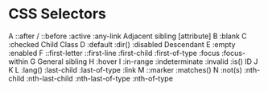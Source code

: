 # CSS Selectors
A
::after / ::before
:active
:any-link
Adjacent sibling
[attribute]
B
:blank
C
:checked
Child
Class
D
:default
:dir()
:disabled
Descendant
E
:empty
:enabled
F
::first-letter
::first-line
:first-child
:first-of-type
:focus
:focus-within
G
General sibling
H
:hover
I
:in-range
:indeterminate
:invalid
:is()
ID
J
K
L
:lang()
:last-child
:last-of-type
:link
M
::marker
:matches()
N
:not(s)
:nth-child
:nth-last-child
:nth-last-of-type
:nth-of-type
